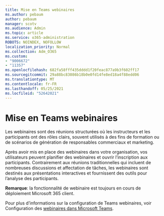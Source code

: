 ```yaml
---
title: Mise en Teams webinaires
ms.author: pebaum
author: pebaum
manager: scotv
ms.audience: Admin
ms.topic: article
ms.service: o365-administration
ROBOTS: NOINDEX, NOFOLLOW
localization_priority: Normal
ms.collection: Adm_O365
ms.custom:
- "9006672"
- "11357"
ms.openlocfilehash: 682fa58fff435dddd1f20feac877a9b3f602ff17
ms.sourcegitcommit: 29a88bc83086b18b0e0fd14fe8ed18a4f88edd06
ms.translationtype: MT
ms.contentlocale: fr-FR
ms.lasthandoff: 05/25/2021
ms.locfileid: "52642021"
---
```

# <a name="getting-started-with-teams-webinars"></a>Mise en Teams webinaires

Les webinaires sont des réunions structurées où les instructeurs et les participants ont des rôles clairs, souvent utilisés à des fins de formation ou de scénarios de génération de responsables commerciaux et marketing.

Après avoir mis en place des webinaires dans votre organisation, vos utilisateurs peuvent planifier des webinaires et ouvrir l’inscription aux participants. Contrairement aux réunions traditionnelles qui incluent de nombreuses discussions et affectation de tâches, les webinaires sont destinés aux présentations interactives et fournissent des outils pour l’analyse des participants.

**Remarque**: la fonctionnalité de webinaire est toujours en cours de déploiement Microsoft 365 client. 

Pour plus d’informations sur la configuration de Teams webinaires, voir Configuration des [webinaires dans Microsoft Teams](/microsoftteams/set-up-webinars).